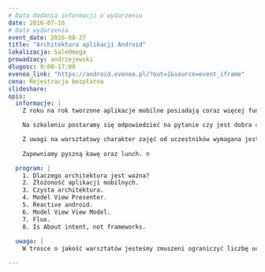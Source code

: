```yaml
---
# Data dodania informacji o wydarzeniu
date: 2016-07-16
# Data wydarzenia
event_date: 2016-08-27
title: "Architektura aplikacji Android"
lokalizacja: SaleOmega
prowadzacy: andrzejewski
dlugosc: 9:00-17:00
evenea_link: "https://android.evenea.pl/?out=1&source=event_iframe"
cena: Rejestracja bezpłatna
slideshare:
opis:
  informacje: |
    Z roku na rok tworzone aplikacje mobilne posiadają coraz więcej funkcjonalności i stają się coraz bardziej złożone. Zaczynają przypominać tradycyjne aplikacje z własną warstwą prezentacji, utrwalania i logiki biznesowej. Wszyscy doświadczeni programiści Android wiedzą jak trudno nad tą złożonością zapanować tak, aby rozwiązanie, które powstanie było skalowalne i łatwe w utrzymaniu. Zaniedbanie podstawowych zasad takich jak separacja i dobry podział odpowiedzialności prowadzi do sytuacji, w których dalszy rozwój aplikacji staje się bardzo kosztowny, a niekiedy niemożliwy. Dlatego tak ważne jest, aby od samego początku dbać o poprawną architekturę. 

    Na szkoleniu postaramy się odpowiedzieć na pytanie czy jest dobra architektura, porównamy najbardziej popularne podejścia i pokażemy praktyczne przykłady ich zastosowania. 

    Z uwagi na warsztatowy charakter zajęć od uczestników wymagana jest podstawowa znajomość platformy Android. Wskazane jest przyniesienie własnego sprzętu - zrobimy wiele praktycznych przykładów. 
    
    Zapewniamy pyszną kawę oraz lunch. ☺

  program: |
    1. Dlaczego architektura jest ważna?
    2. Złożoność aplikacji mobilnych.
    3. Czysta architektura.
    4. Model View Presenter.
    5. Reactive android.
    6. Model View View Model.
    7. Flux.
    8. Is About intent, not frameworks.
  
  uwaga: |
    W trosce o jakość warsztatów jesteśmy zmuszeni ograniczyć liczbę uczestników. **Kwalifikacja odbywa się na podstawie odpowiedzi udzielonych w formularzu zgłoszeniowym oraz - w dalszym kroku - kolejności zgłoszeń.** Potwierdzenie udziału w warsztatach wraz z instrukcją przygotowania środowiska otrzymasz najpóźniej na 7 dni przed planowaną datą wydarzenia.

---
```

